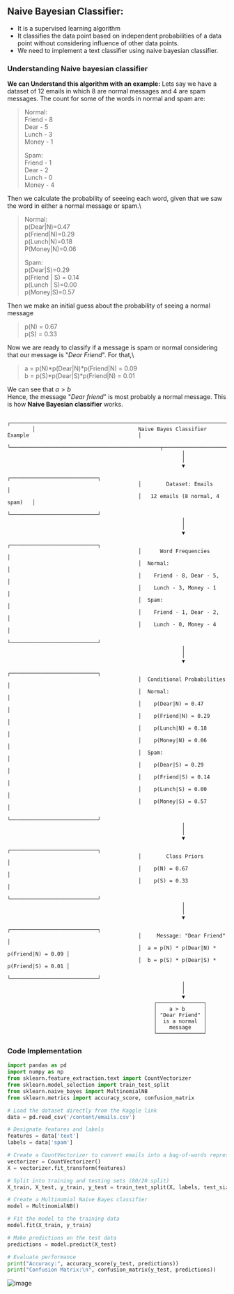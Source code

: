 ## Naive Bayesian Classifier:
- It is a supervised learning algorithm
- It classifies the data point based on independent probabilities of a data point without considering
  influence of other data points.
- We need to implement a text classifier using naive bayesian classifier.

### Understanding Naive bayesian classifier
**We can Understand this algorithm with an example:**
Lets say we have a dataset of 12 emails in which 8 are normal messages and 4 are spam messages. The count for some of the words in normal and spam are:
> Normal:\
> Friend - 8\
> Dear - 5\
> Lunch - 3\
> Money - 1
>
> Spam:\
> Friend - 1\
> Dear - 2\
> Lunch - 0\
> Money - 4

Then we calculate the probability of seeeing each word, given that we saw the word in either a normal message or spam.\
> Normal: \
> p(Dear|N)=0.47\
>p(Friend|N)=0.29\
>p(Lunch|N)=0.18\
P(Money|N)=0.06
> 
> Spam: \
>p(Dear|S)=0.29\
>p(Friend | S) = 0.14\
>p(Lunch | S)=0.00\
>p(Money|S)=0.57

Then we make an initial guess about the probability of seeing a normal message
> p(N) = 0.67\
> p(S) = 0.33

Now we are ready to classify if a message is spam or normal considering that our message is "*Dear Friend*". For that,\
> a = p(N)*p(Dear|N)*p(Friend|N) = 0.09\
> b = p(S)*p(Dear|S)*p(Friend|N) = 0.01

We can see that
$a > b$\
Hence, the message "*Dear friend*" is most probably a normal message. This is how **Naive Bayesian classifier** works. 
```
       ┌───────────────────────────────────────────────────────────────────────────────────────────────────┐
        │                                 Naive Bayes Classifier Example                                   │
        └────────────────────────────────────────────────┬────────────────────────────────────────────────┘
                                                        │
                                                        │
                                                        ▼
                                          ┌────────────────────────────┐
                                          │        Dataset: Emails     │
                                          │   12 emails (8 normal, 4 spam)   │
                                          └────────────────────────────┘
                                                        │
                                                        │
                                                        ▼
                                          ┌────────────────────────────┐
                                          │      Word Frequencies      │
                                          │  Normal:                   │
                                          │    Friend - 8, Dear - 5,   │
                                          │    Lunch - 3, Money - 1    │
                                          │  Spam:                     │
                                          │    Friend - 1, Dear - 2,   │
                                          │    Lunch - 0, Money - 4    │
                                          └────────────────────────────┘
                                                        │
                                                        │
                                                        ▼
                                          ┌────────────────────────────┐
                                          │  Conditional Probabilities │
                                          │  Normal:                   │
                                          │    p(Dear|N) = 0.47        │
                                          │    p(Friend|N) = 0.29      │
                                          │    p(Lunch|N) = 0.18       │
                                          │    p(Money|N) = 0.06       │
                                          │  Spam:                     │
                                          │    p(Dear|S) = 0.29        │
                                          │    p(Friend|S) = 0.14      │
                                          │    p(Lunch|S) = 0.00       │
                                          │    p(Money|S) = 0.57       │
                                          └────────────────────────────┘
                                                        │
                                                        │
                                                        ▼
                                          ┌────────────────────────────┐
                                          │        Class Priors        │
                                          │    p(N) = 0.67             │
                                          │    p(S) = 0.33             │
                                          └────────────────────────────┘
                                                        │
                                                        │
                                                        ▼
                                          ┌────────────────────────────┐
                                          │     Message: "Dear Friend" │
                                          │  a = p(N) * p(Dear|N) * p(Friend|N) = 0.09 │
                                          │  b = p(S) * p(Dear|S) * p(Friend|S) = 0.01 │
                                          └────────────────────────────┘
                                                        │
                                                        │
                                                        ▼
                                               ┌───────────────┐
                                               │    a > b      │
                                               │ "Dear Friend" │
                                               │  is a normal  │
                                               │    message    │
                                               └───────────────┘
```
### Code Implementation
```python
import pandas as pd
import numpy as np
from sklearn.feature_extraction.text import CountVectorizer
from sklearn.model_selection import train_test_split
from sklearn.naive_bayes import MultinomialNB
from sklearn.metrics import accuracy_score, confusion_matrix

# Load the dataset directly from the Kaggle link
data = pd.read_csv('/content/emails.csv') 

# Designate features and labels
features = data['text']
labels = data['spam']

# Create a CountVectorizer to convert emails into a bag-of-words representation
vectorizer = CountVectorizer()
X = vectorizer.fit_transform(features)

# Split into training and testing sets (80/20 split)
X_train, X_test, y_train, y_test = train_test_split(X, labels, test_size=0.2, random_state=42) 

# Create a Multinomial Naive Bayes classifier
model = MultinomialNB()

# Fit the model to the training data
model.fit(X_train, y_train)

# Make predictions on the test data
predictions = model.predict(X_test)

# Evaluate performance
print("Accuracy:", accuracy_score(y_test, predictions))
print("Confusion Matrix:\n", confusion_matrix(y_test, predictions))
```
![image](https://github.com/ShreeshaBhat1004/Marvel_level_2/assets/111550331/c0bfc661-0bb7-4571-89d1-757d16f5c7c5)
